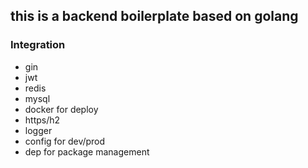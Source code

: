 ## this is a backend boilerplate based on golang


### Integration

- gin
- jwt
- redis
- mysql
- docker for deploy
- https/h2
- logger
- config for dev/prod
- dep for package management